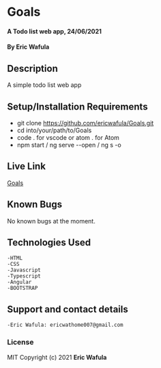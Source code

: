 # Goals
#### A Todo list web app, 24/06/2021
#### By **Eric Wafula**

## Description
A simple todo list web app

## Setup/Installation Requirements
* git clone https://github.com/ericwafula/Goals.git
* cd into/your/path/to/Goals
* code . for vscode or atom . for Atom
* npm start / ng serve --open / ng s -o


## Live Link
[Goals](https://ericwafula.github.io/Goals/)

## Known Bugs
No known bugs at the moment.

## Technologies Used
    -HTML
    -CSS
    -Javascript
    -Typescript
    -Angular
    -BOOTSTRAP

## Support and contact details
    -Eric Wafula: ericwathome007@gmail.com

### License
MIT
Copyright (c) 2021 **Eric Wafula**